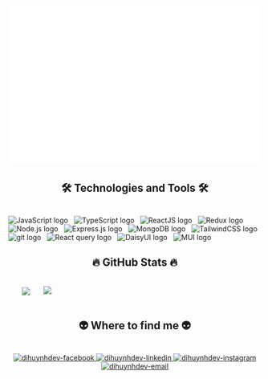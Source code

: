 <!-- Trungquandev -->
<a href="#" target="_blank">
  <img src="svg/banner-top.svg" width="1200" alt="banner-top" />
</a>

<h2 align="center">🛠 Technologies and Tools 🛠</h2>
<br>
<!-- https://simpleicons.org/ -->
<span><img src="https://img.shields.io/badge/JavaScript-282C34?logo=javascript&logoColor=F7DF1E" alt="JavaScript logo" title="JavaScript" height="25" /></span>
&nbsp;
<span><img src="https://img.shields.io/badge/TypeScript-282C34?logo=typescript&logoColor=3178C6" alt="TypeScript logo" title="TypeScript" height="25" /></span>
&nbsp;
<span><img src="https://img.shields.io/badge/ReactJS-282C34?logo=react&logoColor=61DAFB" alt="ReactJS logo" title="ReactJS" height="25" /></span>
&nbsp;
<span><img src="https://img.shields.io/badge/Redux-282C34?logo=redux&logoColor=764ABC" alt="Redux logo" title="Redux" height="25" /></span>
&nbsp;
<span><img src="https://img.shields.io/badge/Node.js-282C34?logo=node.js&logoColor=00F200" alt="Node.js logo" title="Node.js" height="25" /></span>
&nbsp;
<span><img src="https://img.shields.io/badge/Express-282C34?logo=express&logoColor=FFFFFF" alt="Express.js logo" title="Express.js" height="25" /></span>
&nbsp;
<span><img src="https://img.shields.io/badge/MongoDB-282C34?logo=mongodb&logoColor=47A248" alt="MongoDB logo" title="MongoDB" height="25" /></span>
&nbsp;
<span><img src="https://img.shields.io/badge/Tailwind%20CSS-282C34?logo=tailwind-css&logoColor=38B2AC" alt="TailwindCSS logo" title="TailwindCSS" height="25" /></span>
<span><img src="https://img.shields.io/badge/git-282C34?logo=git&logoColor=F05032" alt="git logo" title="git" height="25" /></span>
&nbsp;
<span><img src="https://img.shields.io/badge/ReactQuery-282C34?logo=react-query&logoColor=#FF4154" alt="React query logo" title="React query" height="25" /></span>
&nbsp;
<span><img src="https://img.shields.io/badge/DaisyUI-282C34?logo=daisyui&logoColor=#5A0EF8" alt="DaisyUI logo" title="Daisy UI" height="25" /></span>
&nbsp;
<span><img src="https://img.shields.io/badge/MUI-282C34?logo=mui&logoColor=#007FFF" alt="MUI logo" title="MUI" height="25" /></span>
&nbsp;

<br>
<h2 align="center">🔥 GitHub Stats 🔥</h2>
<!-- https://github.com/anuraghazra/github-readme-stats -->
<br>
<div align=center>
  <a href="#" title="Trungquandev">
    <img width="315" align="center" src="https://github-readme-stats.vercel.app/api/top-langs/?username=trungquandev&hide=c%23,powershell,Mathematica,Ruby,Objective-C,Objective-C%2b%2b,Cuda&title_color=61dafb&text_color=ffffff&icon_color=61dafb&bg_color=20232a&langs_count=8&layout=compact&border_color=61dafb&hide_border=true" />
  </a>
  <a href="#" title="Trungquandev">
    <img align="right" width="434" src="https://github-readme-stats.vercel.app/api?username=di-huynh-dev&show_icons=true&theme=react&border_color=61dafb&hide_border=true" />
  </a>
</div>

<br>
<h2 align="center">👽 Where to find me 👽</h2>
<br>
<!-- https://icons8.com -->
<div align="center">
  <!-- <a href="https://trungquandev.com" target="blank">
    <img width="90" height="90" src="images/logo-trungquandev-transparent-bg-192x192.png" alt="trungquandev-blog" />
  </a> -->
  <a href="https://www.facebook.com/zizihuynh201/" target="blank">
    <img src="https://img.icons8.com/bubbles/100/000000/facebook-new.png" alt="dihuynhdev-facebook" />
  </a>

  <a href="https://www.linkedin.com/in/tien-di-huynh-a36780235/" target="blank">
    <img src="https://img.icons8.com/bubbles/100/000000/linkedin.png" alt="dihuynhdev-linkedin" />
  </a>
  <a href="https://www.instagram.com/_htdi.18_/" target="blank">
    <img src="https://img.icons8.com/bubbles/100/000000/instagram.png" alt="dihuynhdev-instagram" />
  </a>
  <a href="mailto:dihuynhdev.contact@gmail.com" target="top">
    <img src="https://img.icons8.com/bubbles/100/000000/apple-mail.png" alt="dihuynhdev-email" />
  </a>
</div>
<br>
